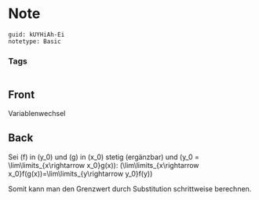 # Note
```
guid: kUYHiAh-Ei
notetype: Basic
```

### Tags
```
```

## Front
Variablenwechsel

## Back
Sei \(f\) in \(y_0\) und \(g\) in \(x_0\) stetig (ergänzbar) und \(y_0 = \lim\limits_{x\rightarrow x_0}g(x)\):
\(\lim\limits_{x\rightarrow x_0}f(g(x))=\lim\limits_{y\rightarrow y_0}f(y)\)

Somit kann man den Grenzwert durch Substitution schrittweise berechnen.
